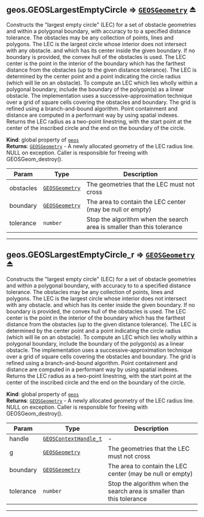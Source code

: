 <a name="exp_module_geos--geos.GEOSLargestEmptyCircle"></a>

## geos.GEOSLargestEmptyCircle ⇒ [<code>GEOSGeometry</code>](/typedefs-enums/typedefs-enums.html#GEOSGeometry) ⏏
Constructs the "largest empty circle" (LEC) for a set of obstacle geometries and within a polygonal boundary, with accuracy to to a specified distance tolerance. The obstacles may be any collection of points, lines and polygons. The LEC is the largest circle whose interior does not intersect with any obstacle. and which has its center inside the given boundary. If no boundary is provided, the convex hull of the obstacles is used. The LEC center is the point in the interior of the boundary which has the farthest distance from the obstacles (up to the given distance tolerance). The LEC is determined by the center point and a point indicating the circle radius (which will lie on an obstacle).
To compute an LEC which lies wholly within a polygonal boundary, include the boundary of the polygon(s) as a linear obstacle.
The implementation uses a successive-approximation technique over a grid of square cells covering the obstacles and boundary. The grid is refined using a branch-and-bound algorithm. Point containment and distance are computed in a performant way by using spatial indexes.
Returns the LEC radius as a two-point linestring, with the start point at the center of the inscribed circle and the end on the boundary of the circle.

**Kind**: global property of [<code>geos</code>](/typedefs-enums/typedefs-enums.html#module_geos)  
**Returns**: [<code>GEOSGeometry</code>](/typedefs-enums/typedefs-enums.html#GEOSGeometry) - A newly allocated geometry of the LEC radius line. NULL on exception. Caller is responsible for freeing with GEOSGeom_destroy().  

| Param | Type | Description |
| --- | --- | --- |
| obstacles | [<code>GEOSGeometry</code>](/typedefs-enums/typedefs-enums.html#GEOSGeometry) | The geometries that the LEC must not cross |
| boundary | [<code>GEOSGeometry</code>](/typedefs-enums/typedefs-enums.html#GEOSGeometry) | The area to contain the LEC center (may be null or empty) |
| tolerance | <code>number</code> | Stop the algorithm when the search area is smaller than this tolerance |


---
<a name="exp_module_geos--geos.GEOSLargestEmptyCircle_r"></a>

## geos.GEOSLargestEmptyCircle\_r ⇒ [<code>GEOSGeometry</code>](/typedefs-enums/typedefs-enums.html#GEOSGeometry) ⏏
Constructs the "largest empty circle" (LEC) for a set of obstacle geometries and within a polygonal boundary, with accuracy to to a specified distance tolerance. The obstacles may be any collection of points, lines and polygons. The LEC is the largest circle whose interior does not intersect with any obstacle. and which has its center inside the given boundary. If no boundary is provided, the convex hull of the obstacles is used. The LEC center is the point in the interior of the boundary which has the farthest distance from the obstacles (up to the given distance tolerance). The LEC is determined by the center point and a point indicating the circle radius (which will lie on an obstacle).
To compute an LEC which lies wholly within a polygonal boundary, include the boundary of the polygon(s) as a linear obstacle.
The implementation uses a successive-approximation technique over a grid of square cells covering the obstacles and boundary. The grid is refined using a branch-and-bound algorithm. Point containment and distance are computed in a performant way by using spatial indexes.
Returns the LEC radius as a two-point linestring, with the start point at the center of the inscribed circle and the end on the boundary of the circle.

**Kind**: global property of [<code>geos</code>](/typedefs-enums/typedefs-enums.html#module_geos)  
**Returns**: [<code>GEOSGeometry</code>](/typedefs-enums/typedefs-enums.html#GEOSGeometry) - A newly allocated geometry of the LEC radius line. NULL on exception. Caller is responsible for freeing with GEOSGeom_destroy().  

| Param | Type | Description |
| --- | --- | --- |
| handle | [<code>GEOSContextHandle\_t</code>](/typedefs-enums/typedefs-enums.html#GEOSContextHandle_t) | - |
| g | [<code>GEOSGeometry</code>](/typedefs-enums/typedefs-enums.html#GEOSGeometry) | The geometries that the LEC must not cross |
| boundary | [<code>GEOSGeometry</code>](/typedefs-enums/typedefs-enums.html#GEOSGeometry) | The area to contain the LEC center (may be null or empty) |
| tolerance | <code>number</code> | Stop the algorithm when the search area is smaller than this tolerance |


---
